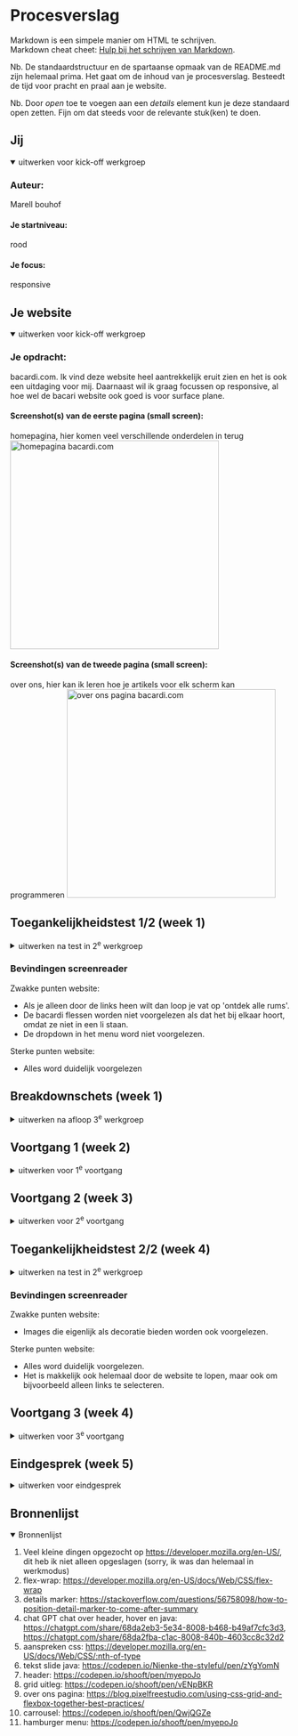 # Procesverslag
Markdown is een simpele manier om HTML te schrijven.  
Markdown cheat cheet: [Hulp bij het schrijven van Markdown](https://github.com/adam-p/markdown-here/wiki/Markdown-Cheatsheet).

Nb. De standaardstructuur en de spartaanse opmaak van de README.md zijn helemaal prima. Het gaat om de inhoud van je procesverslag. Besteedt de tijd voor pracht en praal aan je website.

Nb. Door *open* toe te voegen aan een *details* element kun je deze standaard open zetten. Fijn om dat steeds voor de relevante stuk(ken) te doen.





## Jij

<details open>
  <summary>uitwerken voor kick-off werkgroep</summary>

  ### Auteur:
  Marell bouhof

  #### Je startniveau:
  rood
  #### Je focus:
  responsive
 
</details>





## Je website

<details open>
  <summary>uitwerken voor kick-off werkgroep</summary>

  ### Je opdracht:
  bacardi.com. Ik vind deze website heel aantrekkelijk eruit zien en het is ook een uitdaging voor mij. Daarnaast wil ik graag focussen op responsive, al hoe wel de bacari website ook goed is voor surface plane. 

  #### Screenshot(s) van de eerste pagina (small screen): 
  homepagina, hier komen veel verschillende onderdelen in terug
  <img src="./readme-images/bacardi_home.png" width="375px" alt="homepagina bacardi.com">

  #### Screenshot(s) van de tweede pagina (small screen):
  over ons, hier kan ik leren hoe je artikels voor elk scherm kan programmeren 
  <img src="./readme-images/bacardi_overons.png" width="375px" alt="over ons pagina bacardi.com">
 
</details>



## Toegankelijkheidstest 1/2 (week 1)

<details>
  <summary>uitwerken na test in 2<sup>e</sup> werkgroep</summary>

  ### Bevindingen WCAG checklist
  Lijst met je bevindingen die in de test naar voren kwamen:
  Kiki heeft mijn website bekeken

  Zwakke punten website: 
  - veel script in HTML
  - veel console errors
  - alles in een div en classes
  - sommige img hebben alt en sommige niet, links hebben geen alt
  - video kan je niet op pauze zetten en blijft doorspelen
  - geen gebruik van li

  Sterke punten website: 
  - artikel bij over ons pagina worden niet kleiner bij een kleiner formaat, hierdoor gaan ze onder elkaar staan. Dit geeft wel een mooie vormgeving.

  <img src="./readme-images/inspecteren_bacardi.png" width="375px" alt="inspecteren voor fouten">
  <img src="./readme-images/artikel_overons.png" width="375px" alt="over ons pagina artikelen onder elkaar">\

  ### Screenshots van test
  <img src="./readme-images/pagina1.jpeg" width="375px" alt="pagina 1">
  <img src="./readme-images/pagina2.jpeg" width="375px" alt="pagina 2">
  <img src="./readme-images/pagina3.jpeg" width="375px" alt="pagina 3">
  <img src="./readme-images/pagina4.jpeg" width="375px" alt="pagina 4">
  <img src="./readme-images/pagina5.jpeg" width="375px" alt="pagina 5">
</details>

  ### Bevindingen screenreader
  Zwakke punten website: 
  - Als je alleen door de links heen wilt dan loop je vat op 'ontdek alle rums'.
  - De bacardi flessen worden niet voorgelezen als dat het bij elkaar hoort, omdat ze niet in een li staan. 
  - De dropdown in het menu word niet voorgelezen. 

  Sterke punten website: 
  - Alles word duidelijk voorgelezen 


## Breakdownschets (week 1)

<details>
  <summary>uitwerken na afloop 3<sup>e</sup> werkgroep</summary>

  ### homepagina: 
  <img src="./readme-images/homepagina.png" width="375px" alt="breakdown van de hele pagina">

  ### menu: 
  <img src="./readme-images/menu.png" width="375px" alt="breakdown van een dynamisch deel">

  ### over ons: 
  <img src="./readme-images/overons.png" width="375px" alt="breakdown van nog een dynamisch deel">

</details>



## Voortgang 1 (week 2)

<details>
  <summary>uitwerken voor 1<sup>e</sup> voortgang</summary>

  ### Stand van zaken
  hier dit ging goed & dit was lastig (neem ook screenshots op van delen van je website en code)

  Wat ging er goed:
  1. Ik heb de breakdown schets gemaakt en samen met Nienke naar gekeken of het logisch was. Hierdoor heb ik een paar aanpassingen gemaakt, omdat mijn heading order niet helemaal juist was en ik miste de ul om de li items heen. 
  2. Het schrijven van de html ging erg goed, ik heb mijn breakdownschets uitgeprint en naast mijn laptop gelegd terwijl ik aan het typen was. Dit was voor mij erg overzichtelijk. 

  Dit was lastiger:
  1. Nu ik mijn html had vond ik het erg lastig om te bedenken waar ik moest beginnen met de CSS. 

  ### Verslag van de meeting
  Dit heb ik allemaal aangepast na feedback uit de meeting:
  - Voor uitklap details gebruiken in html.
  - Geen h3 gebruiken in list items als het niet nodig is. 
  - Geen break gebruiken voor 2 regels tekst, maar width gebruiken.
  - Meerdere secties tegelijk aanspreken als ze allemaal dezelfde code nodig hebben (zoals kleur of margin)
  - Var kan je ook gebruiken voor margin of andere dingen

</details>



## Voortgang 2 (week 3)
<details>
  <summary>uitwerken voor 2<sup>e</sup> voortgang</summary>

  ### Stand van zaken
  Wat ging er goed:
  1. De video in de website ging makkelijk.
  2. Het werken @media ging goed, ik ben van het begin af aan responsive gaan werken omdat ik dit fijner vond.

  Dit was lastig:
  1. Het werken met grid voor de 3 artikels. Danny heeft hierbij geholpen in de les.
  2. De margins en padding op elke section hetzelfde krijgen.
  3. Image als background en de tekst erboven. 

  <img src="./readme-images/grid.png" width="375px" alt="grid met hover">
  <img src="./readme-images/code1.png" width="375px" alt="code grid met hover">
  <img src="./readme-images/code2.png" width="375px" alt="code grid met hover">


  ### Verslag van de meeting
  Dit heb ik allemaal aangepast na feedback uit de meeting:
  - Eerst beginnen met algemene flex en grid in css voordat je specifieke dingen gaat ontwerpen. 
  - Sommige images uit de HTML halen die niet belangrijk zijn, zodat ik ze als background in css kan toevoegen.
  - Readme aanvullen.
  - Zo doorgaan met sturctuur in css, want het was erg overzichtelijk.

</details>


## Toegankelijkheidstest 2/2 (week 4)
<details>
  <summary>uitwerken na test in 2<sup>e</sup> werkgroep</summary>

  ### Bevindingen WCAG checklist
  Zwakke punten website: 
  - Toegankelijkheid is nogsteeds minder door geen dark/light mode, tekst aanpassing en high-contrast mode etc. 

  Sterke punten website: 
  - Geen validator waarschuwingen (op de screenshots staat nog nee, maar dit heb ik inmiddels verbeterd).
  - Heading levels zijn op de juiste volgorde.
  - Gebruik van ul voor li items.
  - Alles heeft een alt.
  - Video is nu een background, dus hij werkt niet. Maar ik heb de Java ervoor wel.
  - CSS en Java is los van HTML.
  
  ### Screenshots van test
  <img src="./readme-images/pagina1.jpeg" width="375px" alt="pagina 1">
  <img src="./readme-images/pagina2.jpeg" width="375px" alt="pagina 2">
  <img src="./readme-images/pagina3.jpeg" width="375px" alt="pagina 3">
  <img src="./readme-images/pagina4.jpeg" width="375px" alt="pagina 4">
  <img src="./readme-images/pagina5.jpeg" width="375px" alt="pagina 5">
</details>

  ### Bevindingen screenreader
  Zwakke punten website: 
  - Images die eigenlijk als decoratie bieden worden ook voorgelezen.

  Sterke punten website: 
  - Alles word duidelijk voorgelezen.
  - Het is makkelijk ook helemaal door de website te lopen, maar ook om bijvoorbeeld alleen links te selecteren.
</details>


## Voortgang 3 (week 4)
<details>
  <summary>uitwerken voor 3<sup>e</sup> voortgang</summary>

  ### Stand van zaken
  Wat ging er goed:
  1. Html elementen in css aanspreken met nth-of-type. Ik heb voor een paar dingen classes gebruikt als het niet anders kon of het niet werkte.
  2. Begrijpen wanneer ik flex of grid nodig had. 


  Dit was lastig:
  1. Het lukte mij niet op css aan te passen van de tweede pagina, terwijl er niks veranderd op de eerste. Ookal zetten in een class op de body van de over ons pagina. Hierdoor heb ik besloten 3 css bestanden aan te maken, ondanks dat dit niet de beste oplossing was. 
  2. Ik vond het soms lastig te zien hoe ik dingen moest maken. Wat voor css er nodig was of het met Javascript moest. Hier heb ik tijdens de lessen gelijk vragen gesteld bij de studentenassistent. Zoals de opmaak van details, vragen over carroussel, etc. 
  3. De header vond ik heel lastig, omdat hij java nodig had en css hover en transition. De laatste feedbacksessie heb ik van half 10 tot 1 gezeten om hier aan te werken en vragen te stellen waar het nodig was aan de studentenassistenten. 

  <img src="./readme-images/header_en_video.png" width="375px" alt="header met video">
  <img src="./readme-images/hamburger.png" width="375px" alt="hamburger menu">
  <img src="./readme-images/code3.png" width="375px" alt="code hamburger menu">
  <img src="./readme-images/code4.png" width="375px" alt="code hamburger menu">
  <img src="./readme-images/code5.png" width="375px" alt="code hamburger menu">
  <img src="./readme-images/code6.png" width="375px" alt="code hamburger menu">
  <img src="./readme-images/code7.png" width="375px" alt="code hamburger menu">
  <img src="./readme-images/code8.png" width="375px" alt="code hamburger menu">
  <img src="./readme-images/code9.png" width="375px" alt="code hamburger menu">



</details>


## Eindgesprek (week 5)

<details>
  <summary>uitwerken voor eindgesprek</summary>

  ### Je uitkomst - karakteristiek screenshots:
  <img src="./readme-images/homepagina_final.png" width="375px" alt="uitomst homepagina">
  <img src="./readme-images/overons_final.png" width="375px" alt="uitomst homepagina">


  ### Dit ging goed/Heb ik geleerd: 
  Ik ben echt super ver gekomen dan wanneer ik begon. Ik heb geleerd om met nth-of-type, caroussels, grid, background image, transitions, hover en hamburgermenu te werken. Maar vooral ook sneller de fouten te zoeken via inspecteren, ik snap sneller waarom iets niet werkt en wat er nodig is om het wel te laten werken. Dit vind ik erg waardevol. Ik vind het ook fijn om nth-of-type te gebruiken, zodat ik geen classes of ID hoef te gebruiken. Ook vind ik het heel handig om te begrijpen en snappen hoe responsive werkt, aangezien dit straks nodig is voor alle websites die ik in de toekomst ga maken.   

  Ik ben ook erg trots hoe mijn website eruit ziet. Natuurlijk mis ik wat dingen, maar grotendeels is het precies hoe ik in gedachten had. Ik had niet verwacht toen ik net begon met mijn CSS en vastliep op de kleinste dingetjes. De header, transities, java en grid elementen ben ik wel het meerst trots op. 

  Dit zijn onderdelen van de website waar ik het meeste trots op ben:


  <img src="./readme-images/header_en_video.png" width="375px" alt="header met video">
  <img src="./readme-images/hamburger.png" width="375px" alt="hamburger menu">
  <img src="./readme-images/grid.png" width="375px" alt="grid met hover">
  <img src="./readme-images/details.png" width="375px" alt="details met opmaak">
  <img src="/readme-images/Carrousel_hover.png" width="375px" alt="ul met carrousel en hover effect">


  ### Dit was lastig/Is niet gelukt:
  Er zijn best wat dingen wat helaas niet is gelukt, omdat ik niet wist hoe het moest en in tijdsnoot zat:
  1. Hover effect op de header. (de a worden wel rood, maar de achtergrondkleur past niet aan)
  2. De sectie van 'zomersgenot' carrousel swiped niet hetzelfde, ik zou niet moeten doen in Java. Maar ook de studentenassitenten hadden niet echt een duidelijk idee hoe het moest.
  3. Op de echte site staan sommige buttons in desktop op een andere plek dan op telefoon, dit heb ik niet. 
  4. Mijn footer word op inspecteren telefoon afgehakt, maar als ik mijn website op mijn telefoon kijk heb ik hier geen last van. 
  5. Ik heb geen dropdown in mijn menu, want ik had hier helaas niet genoeg tijd voor. 
  6. Ik zou wel meer willen leren over Javascript. Ik merk dat ik het toch lastig vind en nog weinig ervaring erin heb. 
  7. Als ik meer tijd had zou ik heel graag een dark light mode optie in mijn website willen hebben. 
  8. De video kan niet op pauze doordat de tekst helemaal over de video heen gaat, dit had ik ook wel willen oplossen. 
  9. Image hover op over ons pagina. 
  10. Java op section 8 en 9 dat die images veranderen.

  <img src="./readme-images/dropdownmenu.png" width="375px" alt="dropdown menu">
  <img src="./readme-images/list_slide.png" width="375px" alt="slide op list">
  <img src="./readme-images/artikels.png" width="375px" alt="artikels image zoom">
  <img src="./readme-images/link_plek.png" width="375px" alt="link op andere plek">
  <img src="./readme-images/logo_plek.png" width="375px" alt="logo op andere plek">
  <img src="./readme-images/java_images.png" width="375px" alt="java op andere plek">

</details>





## Bronnenlijst

<details open>
  <summary>Bronnenlijst</summary>

  1. Veel kleine dingen opgezocht op https://developer.mozilla.org/en-US/, dit heb ik niet alleen opgeslagen (sorry, ik was dan helemaal in werkmodus)
  3. flex-wrap: https://developer.mozilla.org/en-US/docs/Web/CSS/flex-wrap
  4. details marker: https://stackoverflow.com/questions/56758098/how-to-position-detail-marker-to-come-after-summary
  5. chat GPT chat over header, hover en java: https://chatgpt.com/share/68da2eb3-5e34-8008-b468-b49af7cfc3d3, https://chatgpt.com/share/68da2fba-c1ac-8008-840b-4603cc8c32d2
  6. aanspreken css: https://developer.mozilla.org/en-US/docs/Web/CSS/:nth-of-type
  7. tekst slide java: https://codepen.io/Nienke-the-styleful/pen/zYgYomN
  8. header: https://codepen.io/shooft/pen/myepoJo
  9. grid uitleg: https://codepen.io/shooft/pen/vENpBKR
  10. over ons pagina: https://blog.pixelfreestudio.com/using-css-grid-and-flexbox-together-best-practices/
  11. carrousel: https://codepen.io/shooft/pen/QwjQGZe
  12. hamburger menu: https://codepen.io/shooft/pen/myepoJo


</details>